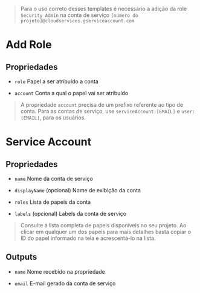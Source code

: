 > Para o uso correto desses templates é necessário a adição da role `Security Admin` na conta de serviço `[número do projeto]@cloudservices.gserviceaccount.com`

# Add Role

## Propriedades

- `role` Papel a ser atribuído a conta

- `account` Conta a qual o papel vai ser atribuído

> A propriedade `account` precisa de um prefixo referente ao tipo de conta. Para as contas de serviço, use `serviceAccount:[EMAIL]` e `user:[EMAIL]`, para os usuários.

# Service Account

## Propriedades

- `name` Nome da conta de serviço

- `displayName` (opcional) Nome de exibição da conta

- `roles` Lista de papeis da conta

- `labels` (opcional) Labels da conta de serviço

> Consulte a lista completa de papeis disponíveis no seu projeto. Ao clicar em qualquer um dos papeis para mais detalhes basta copiar o ID do papel informado na tela e acrescentá-lo na lista.

## Outputs

- `name` Nome recebido na propriedade

- `email` E-mail gerado da conta de serviço